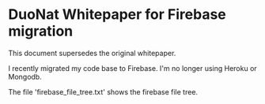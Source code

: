 # DuoNat Whitepaper for Firebase migration

This document supersedes the original whitepaper.

I recently migrated my code base to Firebase. I'm no longer using Heroku or Mongodb.

The file 'firebase_file_tree.txt' shows the firebase file tree.
